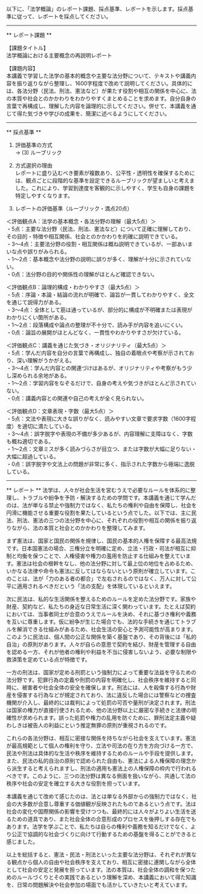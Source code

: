 以下に、「法学概論」のレポート課題、採点基準、レポートを示します。採点基準に従って、レポートを採点してください。

---------------------------------------
** レポート課題 **

【課題タイトル】  
法学概論における主要概念の再説明レポート

【課題内容】  
本講義で学習した法学の基本的概念や主要な法分野について、テキストや講義内容を振り返りながら整理し、1600字程度で改めて説明してください。具体的には、各法分野（民法、刑法、憲法など）が果たす役割や相互の関係を中心に、法の本質や社会とのかかわりをわかりやすくまとめることを求めます。自分自身の言葉で再構成し、理解した内容を論理的に示してください。併せて、本講義を通じて得た気づきや学びの成果を、簡潔に述べるようにしてください。

---------------------------------------
** 採点基準 **

1. 評価基準の方式  
   → (3) ルーブリック

2. 方式選択の理由  
   レポートに盛り込むべき要素が複数あり、公平性・透明性を確保するためには、観点ごとに段階的な基準を設定できるルーブリックが望ましいと考えました。これにより、学習到達度を客観的に示しやすく、学生も自身の課題を特定しやすくなります。

3. レポートの評価基準（ルーブリック・満点20点）  

＜評価観点A：法学の基本概念・各法分野の理解（最大5点）＞  
・5点：主要な法分野（民法、刑法、憲法など）について正確に理解しており、その目的・特徴や相互関係、社会とのかかわりを的確に説明できている。  
・3～4点：主要法分野の役割・相互関係は概ね説明できているが、一部あいまいな点や誤りがみられる。  
・1～2点：基本概念や法分野の説明に誤りが多く、理解が十分に示されていない。  
・0点：法分野の目的や関係性の理解がほとんど確認できない。  

＜評価観点B：論理的構成・わかりやすさ（最大5点）＞  
・5点：序論・本論・結論の流れが明確で、論旨が一貫してわかりやすく、全文を通じて説得力がある。  
・3～4点：全体として筋は通っているが、部分的に構成が不明確または表現がわかりにくい箇所がある。  
・1～2点：段落構成や論点の整理が不十分で、読み手が内容を追いにくい。  
・0点：論旨の展開がほとんどなく、一貫性やわかりやすさが欠けている。  

＜評価観点C：講義を通じた気づき・オリジナリティ（最大5点）＞  
・5点：学んだ内容を自分の言葉で再構成し、独自の着眼点や考察が示されており、深い理解がうかがえる。  
・3～4点：学んだ内容との関連づけはあるが、オリジナリティや考察がもう少し深められる余地がある。  
・1～2点：学習内容をなぞるだけで、自身の考えや気づきがほとんど示されていない。  
・0点：講義内容との関連や自己の考えが全く見られない。  

＜評価観点D：文章表現・字数（最大5点）＞  
・5点：文法や表現に大きな誤りがなく、読みやすい文章で要求字数（1600字程度）を適切に満たしている。  
・3～4点：誤字脱字や表現の不備が多少あるが、内容理解に支障はなく、字数も概ね適切である。  
・1～2点：文章ミスが多く読みづらさが目立つ、または字数が大幅に足りない・大幅に超過している。  
・0点：誤字脱字や文法上の問題が非常に多く、指示された字数から極端に逸脱している。  

---------------------------------------
** レポート **
法学は、人々が社会生活を営むうえで必要なルールを体系的に整理し、トラブルや紛争を予防・解決するための学問です。本講義を通じて学んだのは、法が単なる禁止や強制力ではなく、私たちの権利や自由を保障し、社会を円滑に機能させる重要な役割を果たしているという点でした。以下では、主に民法、刑法、憲法の三つの法分野を中心に、それぞれの役割や相互の関係を振り返りながら、法の本質と社会とのかかわりを整理してみます。

まず憲法は、国家と国民の関係を規律し、国民の基本的人権を保障する最高法規です。日本国憲法の場合、三権分立を明確に定め、立法・行政・司法が相互に抑制と均衡を保つことで、人権侵害や権力の濫用を防止する仕組みを整えています。憲法は社会の根幹をなし、他の法分野に対して最上位の地位を占めるため、いかなる法律や命令も憲法に反してはならないという原則が確立しています。このことは、法が「力のある者の都合」で左右されるのではなく、万人に対して公平に適用されるべきだという「法の支配」を体現しているといえます。

次に民法は、私的な生活関係を整えるためのルールを定めた法分野です。家族や財産、契約など、私たちの身近な日常生活に深く関わっています。たとえば契約においては、当事者同士が合意のうえでルールを決め、それに基づき権利や義務を互いに尊重します。仮に紛争が生じた場合でも、法的な手続きを通じてトラブルを解消できる仕組みがあるため、社会生活の安心と予測可能性が高まります。このように民法は、個人間の公正な関係を築く基盤であり、その背後には「私的自治」の原則があります。人々が自らの意思で契約を結び、財産を管理する自由を認める一方、それが他者の権利や利益を不当に侵害しないよう、必要な制限や救済策を定めている点が特徴です。

一方の刑法は、国家が定める刑罰という強制力によって重要な法益を守るための法分野です。犯罪行為の定義や刑罰の内容を明確化し、社会秩序を維持すると同時に、被害者や社会全体の安全を確保します。刑法には、人を殺傷する行為や財産を侵害する行為などが規定されており、法に違反した場合には警察などの捜査機関が介入し、最終的には裁判によって処罰の可否や量刑が決定されます。刑法は国家の権力が直接行使されるため、他の法分野以上に厳密な手続きと法律の明確性が求められます。誤った処罰や権力の乱用を防ぐために、罪刑法定主義や疑わしきは被告人の利益にという推定無罪の原則が重視されるのです。

これらの各法分野は、相互に密接な関係を持ちながら社会を支えています。憲法が最高規範として個人の権利を守り、立法や司法の在り方を方向づける一方で、民法や刑法は具体的な生活や秩序を維持するためのルールや手段を提供します。また、民法の私的自治の原則で認められた自由も、憲法による人権保障の理念から派生すると考えられますし、刑法の適用も憲法上の人権保障の枠内で行われるべきです。このように、三つの法分野は異なる側面を扱いながら、共通して法の秩序や社会の安定を確立する大きな役割を担っています。

本講義を通じて改めて感じたのは、法とは単なる外部からの強制力ではなく、社会の大多数が合意し尊重する価値観が反映されたものであるという点です。法は社会の変化や国際関係の影響を受けつつも、最終的には人々がよりよい生活を送るための道具であり、また社会全体の合意形成のプロセスを後押しする存在でもあります。法学を学ぶことで、私たちは自らの権利や義務を知るだけでなく、より公正で協調的な社会づくりに向けて行動するための基盤を得ることができると感じました。

以上を総括すると、憲法・民法・刑法といった主要な法分野は、それぞれが異なる観点から個人の自由や社会秩序を支えており、相互に密接に連関しながら全体として社会の安定と発展を担っています。法の本質は、社会全体の調和を保つためのルールづくりとその実践であるという理解を深め、本講義において得た知識を、日常の問題解決や社会参加の場面でも活かしていきたいと考えています。

